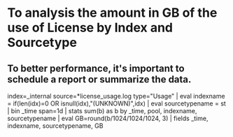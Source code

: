 # To analysis the amount in GB of the use of License by Index and Sourcetype
## To better performance, it's important to schedule a report or summarize the data.

index=_internal source=*license_usage.log type="Usage" 
| eval indexname = if(len(idx)=0 OR isnull(idx),"(UNKNOWN)",idx)
| eval sourcetypename = st
| bin _time span=1d 
| stats sum(b) as b by _time, pool, indexname, sourcetypename
| eval GB=round(b/1024/1024/1024, 3)
| fields _time, indexname, sourcetypename, GB
